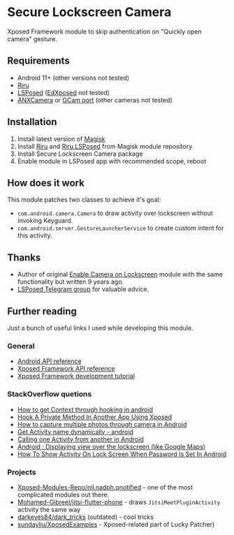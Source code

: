 # Secure Lockscreen Camera

Xposed Framework module to skip authentication on \"Quickly open camera\" gesture.

## Requirements

* Android 11+ (other versions not tested)
* [Riru](https://github.com/RikkaApps/Riru)
* [LSPosed](https://github.com/LSPosed/LSPosed) ([EdXposed](https://github.com/ElderDrivers/EdXposed) not tested)
* [ANXCamera](https://github.com/XEonAX/ANXCamera10) or [GCam port](https://www.celsoazevedo.com/files/android/google-camera/) (other cameras not tested)

## Installation

1. Install latest version of [Magisk](https://github.com/topjohnwu/Magisk)
2. Install [Riru](https://github.com/Magisk-Modules-Repo/riru-core) and [Riru LSPosed](https://github.com/Magisk-Modules-Repo/riru_lsposed) from Magisk module repository
3. Install Secure Lockscreen Camera package
4. Enable module in LSPosed app with recommended scope, reboot

## How does it work

This module patches two classes to achieve it's goal:

* `com.android.camera.Camera` to draw activity over lockscreen without invoking Keyguard.
* `com.android.server.GestureLauncherService` to create custom intent for this activity.

## Thanks

* Author of original [Enable Camera on Lockscreen]() module with the same functionality but written 9 years ago. 
* [LSPosed Telegram group](https://t.me/joinchat/Rtn1JXdFWlFclzIM) for valuable advice.

## Further reading

Just a bunch of useful links I used while developing this module.

### General

* [Android API reference](https://developer.android.com/reference/)
* [Xposed Framework API reference](https://api.xposed.info/reference/packages.html)
* [Xposed Framework development tutorial](https://github.com/rovo89/XposedBridge/wiki/Development-tutorial)

### StackOverflow quetions
* [How to get Context through hooking in android](https://stackoverflow.com/questions/28059264/how-to-get-context-through-hooking-in-android)
* [Hook A Private Method In Another App Using Xposed](https://stackoverflow.com/questions/37259755/hook-a-private-method-in-another-app-using-xposed)
* [How to capture multiple photos through camera in Android](https://stackoverflow.com/questions/26137731/how-to-capture-multiple-photos-through-camera-in-android)
* [Get Activity name dynamically - android](https://stackoverflow.com/questions/10628152/get-activity-name-dynamically-android)
* [Calling one Activity from another in Android](https://stackoverflow.com/questions/5152564/calling-one-activity-from-another-in-android)
* [Android : Displaying view over the lockscreen (like Google Maps)](https://stackoverflow.com/questions/60732308/android-displaying-view-over-the-lockscreen-like-google-maps)
* [How To Show Activity On Lock Screen When Password Is Set In Android](https://stackoverflow.com/questions/65809352/how-to-show-activity-on-lock-screen-when-password-is-set-in-android)

### Projects
* [Xposed-Modules-Repo/nil.nadph.qnotified](https://github.com/Xposed-Modules-Repo/nil.nadph.qnotified) - one of the most complicated modules out there.
* [Mohamed-Gibreel/jitsi-flutter-phone](https://github.com/Mohamed-Gibreel/jitsi-flutter-phone) - draws `JitsiMeetPluginActivity` activity the same way
* [darkeyes84/dark_tricks](https://github.com/darkeyes84/dark_tricks) (outdated) - cool tricks
* [sundayliu/XposedExamples](https://github.com/sundayliu/XposedExamples) - Xposed-related part of Lucky Patcher)